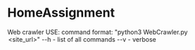 # HomeAssignment
Web crawler
USE:
command format: "python3 WebCrawler.py <option> <site_url>"
            --h - list of all commands
            --v - verbose